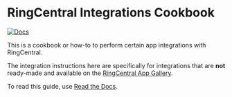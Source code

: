 RingCentral Integrations Cookbook
=================================

[![Docs][docs-readthedocs-svg]][docs-readthedocs-link]

This is a cookbook or how-to to perform certain app integrations with RingCentral.

The integration instructions here are specifically for integrations that are **not** ready-made and available on the [RingCentral App Gallery](https://developer.ringcentral.com/app-gallery.html).

To read this guide, use [Read the Docs](http://ringcentral-integrations-cookbook.readthedocs.io/).

 [docs-readthedocs-svg]: https://img.shields.io/badge/docs-readthedocs-blue.svg
 [docs-readthedocs-link]: http://ringcentral-integrations-cookbook.readthedocs.org/